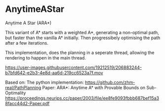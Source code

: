 # AnytimeAStar
Anytime A Star (ARA*)

This variant of A* starts with a weighted A*, generating a non-optimal path, but faster than the vanilla A* initially. Then progressibely optimising the path after a few iterations.

This implementation, does the planning in a seperate thread, allowing the rendering to happen in the main thread.

https://user-images.githubusercontent.com/19212519/206883244-b7bfd642-e2b3-4e8d-aa6d-219cc6523a7f.mov

Based on:
The python implementation: https://github.com/zhm-real/PathPlanning
Paper: ARA*: Anytime A* with Provable Bounds on Sub-Optimality 
https://proceedings.neurips.cc/paper/2003/file/ee8fe9093fbbb687bef15a38facc44d2-Paper.pdf
